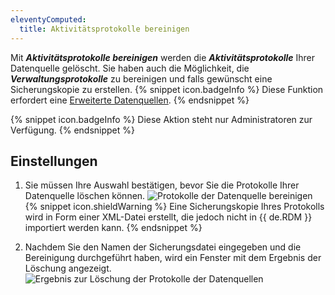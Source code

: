 ```yaml
---
eleventyComputed:
  title: Aktivitätsprotokolle bereinigen
---
```

Mit ***Aktivitätsprotokolle bereinigen*** werden die ***Aktivitätsprotokolle*** Ihrer Datenquelle gelöscht. Sie haben auch die Möglichkeit, die ***Verwaltungsprotokolle*** zu bereinigen und falls gewünscht eine Sicherungskopie zu erstellen.
{% snippet icon.badgeInfo %}
Diese Funktion erfordert eine [Erweiterte Datenquellen](/rdm/windows/data-sources/data-sources-types/advanced-data-sources/).
{% endsnippet %}

{% snippet icon.badgeInfo %}
Diese Aktion steht nur Administratoren zur Verfügung.
{% endsnippet %}

## Einstellungen
1. Sie müssen Ihre Auswahl bestätigen, bevor Sie die Protokolle Ihrer Datenquelle löschen können.
![Protokolle der Datenquelle bereinigen](https://cdnweb.devolutions.net/docs/docs_en_rdm_windows_RDMWin0007.png)
{% snippet icon.shieldWarning %}
Eine Sicherungskopie Ihres Protokolls wird in Form einer XML-Datei erstellt, die jedoch nicht in {{ de.RDM }} importiert werden kann.
{% endsnippet %}

2. Nachdem Sie den Namen der Sicherungsdatei eingegeben und die Bereinigung durchgeführt haben, wird ein Fenster mit dem Ergebnis der Löschung angezeigt.
![Ergebnis zur Löschung der Protokolle der Datenquellen](https://cdnweb.devolutions.net/docs/docs_en_rdm_windows_RDMWin0008.png)
